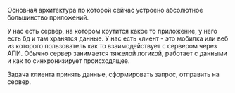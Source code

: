 
Основная архитектура по которой сейчас устроено абсолютное большинство приложений.

У нас есть сервер, на котором крутится какое то приложение, у него есть бд и там хранятся данные.
У нас есть клиент - это мобилка или веб из которого пользователь как то взаимодействует с сервером через АПИ. Обычно сервер занимается тяжелой логикой, работает с данными и как то синхронизирует происходящее. 

Задача клиента принять данные, сформировать запрос, отправить на сервер.

